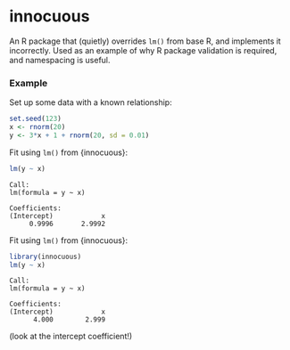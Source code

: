 # innocuous

An R package that (quietly) overrides `lm()` from base R, and implements it incorrectly. Used as an example of why R package validation is required, and namespacing is useful.

### Example

Set up some data with a known relationship:

```r
set.seed(123)
x <- rnorm(20)
y <- 3*x + 1 + rnorm(20, sd = 0.01)
```

Fit using `lm()` from {innocuous}:

```r
lm(y ~ x)
```

```
Call:
lm(formula = y ~ x)

Coefficients:
(Intercept)            x  
     0.9996       2.9992  
```

Fit using `lm()` from {innocuous}:

```r
library(innocuous)
lm(y ~ x)
```

```
Call:
lm(formula = y ~ x)

Coefficients:
(Intercept)            x  
      4.000        2.999  
```

(look at the intercept coefficient!)
